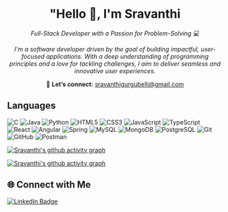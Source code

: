 <h1 align="center">"Hello 👋, I'm Sravanthi</h1>

<p align="center">
  <em>Full-Stack Developer with a Passion for Problem-Solving 💻</em>
</p>

<p align="center">
  <em>I'm a software developer driven by the goal of building impactful, user-focused applications. With a deep understanding of programming principles and a love for tackling challenges, I aim to deliver seamless and innovative user experiences.</em>
</p>

<p align="center">
  📩 <strong>Let’s connect:</strong> <a href="mailto:sravanthigurgubelli@gmail.com">sravanthigurgubelli@gmail.com</a>
</p>

## Languages

![C](https://img.shields.io/badge/C-A8B9CC?style=for-the-badge&logo=c&logoColor=black)
![Java](https://img.shields.io/badge/Java-007396?style=for-the-badge&logo=java&logoColor=white)
![Python](https://img.shields.io/badge/Python-3776AB?style=for-the-badge&logo=python&logoColor=white)
![HTML5](https://img.shields.io/badge/HTML5-E34F26?style=for-the-badge&logo=html5&logoColor=white)
![CSS3](https://img.shields.io/badge/CSS3-1572B6?style=for-the-badge&logo=css3&logoColor=white)
![JavaScript](https://img.shields.io/badge/JavaScript-F7DF1E?style=for-the-badge&logo=javascript&logoColor=black)
![TypeScript](https://img.shields.io/badge/TypeScript-007ACC?style=for-the-badge&logo=typescript&logoColor=white)
![React](https://img.shields.io/badge/React-61DAFB?style=for-the-badge&logo=react&logoColor=black)
![Angular](https://img.shields.io/badge/Angular-DD0031?style=for-the-badge&logo=angular&logoColor=white)
![Spring](https://img.shields.io/badge/Spring-6DB33F?style=for-the-badge&logo=spring&logoColor=white)
![MySQL](https://img.shields.io/badge/MySQL-4479A1?style=for-the-badge&logo=mysql&logoColor=white)
![MongoDB](https://img.shields.io/badge/MongoDB-47A248?style=for-the-badge&logo=mongodb&logoColor=white)
![PostgreSQL](https://img.shields.io/badge/PostgreSQL-336791?style=for-the-badge&logo=postgresql&logoColor=white)
![Git](https://img.shields.io/badge/Git-F05032?style=for-the-badge&logo=git&logoColor=white)
![GitHub](https://img.shields.io/badge/github-%23121011.svg?style=for-the-badge&logo=github&logoColor=white)
![Postman](https://img.shields.io/badge/Postman-FF6C37?style=for-the-badge&logo=postman&logoColor=white)
</p>

[![Sravanthi's github activity graph](https://github-readme-activity-graph.vercel.app/graph?username=GurugubelliSravanthi&theme=react-dark)](https://github.com/GurugubelliSravanthi/github-readme-activity-graph)

[![Sravanthi's github activity graph](https://github-readme-activity-graph.vercel.app/graph?username=GurugubelliSravanthi&theme=react-dark)](https://github.com/GurugubelliSravanthi/github-readme-activity-graph)


## 🌐 Connect with Me

<a href="https://www.linkedin.com/in/sravanthigurugubelli1"><img src="https://img.shields.io/badge/LinkedIn-0077B5?style=for-the-badge&logo=linkedin&logoColor=white" alt="LinkedIn Badge" /></a>
